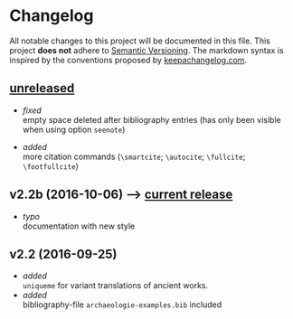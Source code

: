 # Changelog

All notable changes to this project will be documented in this file.
This project **does not** adhere to [Semantic Versioning](http://semver.org/).
The markdown syntax is inspired by the conventions proposed by [keepachangelog.com](http://keepachangelog.com/).

## [unreleased]
* *fixed* <br> empty space deleted after bibliography entries (has only been visible when using option `seenote`)

* *added* <br> more citation commands (`\smartcite`; `\autocite`; `\fullcite`; `\footfullcite`)

## v2.2b (2016-10-06) --> [current release]
* *typo* <br> documentation with new style

## v2.2 (2016-09-25)
* *added* <br> `uniqueme` for variant translations of ancient works.
* *added* <br> bibliography-file `archaeologie-examples.bib` included


[current release]: http://www.biblatex-archaeologie.de
[unreleased]: http://github.com/LukasCBossert/biblatex-archaeologie

